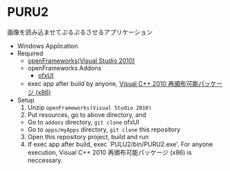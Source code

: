 # PURU2
画像を読み込ませてぷるぷるさせるアプリケーション

- Windows Application
- Required
  - [openFrameworks(Visual Studio 2010)](http://www.openframeworks.cc/versions/v0.071/of_v0071_vs2010_release.zip)
  - openFrameworks Addons
    - [ofxUI](https://github.com/rezaali/ofxUI)
  - exec app after build by anyone, [Visual C++ 2010 再頒布可能パッケージ (x86)](https://www.microsoft.com/ja-jp/download/details.aspx?id=5555)
- Setup
  1. Unzip `openFrameworks(Visual Studio 2010)`
  2. Put resources, go to above directory, and
    - Go to `addons` directory, `git clone` ofxUI
    - Go to `apps/myApps` directory, `git clone` this repository
  3. Open this repository project,  build and run
  4. If exec app after build, exec `PULU2/bin/PURU2.exe'. For anyone execution, Visual C++ 2010 再頒布可能パッケージ (x86) is neccessary.
